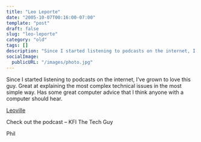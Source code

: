 ```yaml
---
title: "Leo Leporte"
date: "2005-10-07T00:16:00-07:00"
template: "post"
draft: false
slug: "leo-leporte"
category: "old"
tags: []
description: "Since I started listening to podcasts on the internet, I've grown to love this guy. Great at explaining the most complex technical issues in the most simple"
socialImage:
  publicURL: "/images/photo.jpg"
---
```

Since I started listening to podcasts on the internet, I’ve grown to love this guy. Great at explaining the most complex technical issues in the most simple way. Has some great computer advice that I think anyone with a computer should hear.  
  
[Leoville](https://www.leoville.com/)  
  
Check out the podcast – KFI The Tech Guy

Phil

